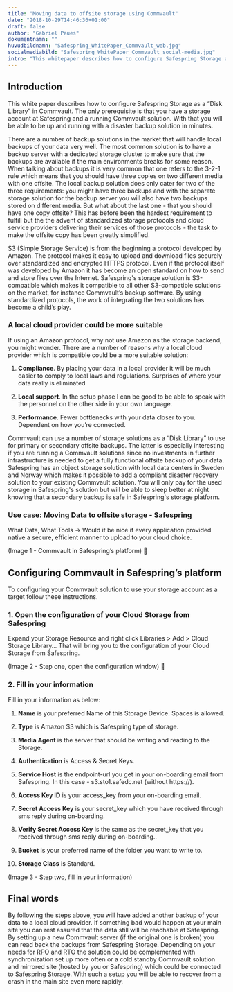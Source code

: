 ```yaml
---
title: "Moving data to offsite storage using Commvault"
date: "2018-10-29T14:46:36+01:00"
draft: false
author: "Gabriel Paues"
dokumentnamn: ""
huvudbildnamn: "Safespring_WhitePaper_Commvault_web.jpg"
socialmediabild: "Safespring_WhitePaper_Commvault_social-media.jpg"
intro: "This whitepaper describes how to configure Safespring Storage as a “Disk Library” in Commvault."
---
```


## Introduction
This white paper describes how to configure Safespring Storage as a “Disk Library” in Commvault. The only prerequisite is that you have a storage account at Safespring and a running Commvault solution. With that  you will be able to be up and running with a disaster backup solution in minutes.

There are a number of backup solutions in the market that will handle local backups of your data very well. The most common solution is to have a backup server with a dedicated storage cluster to make sure that the backups are available if the main environments breaks for some reason. When talking about backups it is very common that one refers to the 3-2-1 rule which means that you should have three copies on two different media with one offsite. The local backup solution does only cater for two of the three requirements: you might have three backups and with the separate storage solution for the backup server you will also have two backups stored on different media. But what about the last one - that you should have one copy offsite? This has before been the hardest requirement to fulfill but the the advent of standardized storage protocols and cloud service providers delivering their services of those protocols - the task to make the offsite copy has been greatly simplified.

S3 (Simple Storage Service) is from the beginning a protocol developed by Amazon. The protocol makes it easy to upload and download files securely  over standardized and encrypted HTTPS protocol. Even if the protocol itself was developed by Amazon it has become an open standard on how to send and store files over the Internet. Safespring's storage solution is S3-compatible which makes it compatible to all other S3-compatible solutions on the market, for instance Commvault’s backup software. By using standardized protocols, the work of integrating the two solutions has become a child’s play.

### A local cloud provider could be more suitable

If using an Amazon protocol, why not use Amazon as the storage backend, you might wonder. There are a number of reasons why a local cloud provider which is compatible could be a more suitable solution:

1. **Compliance**. By placing your data in a local provider it will be much easier to comply to local laws and regulations. Surprises of where your data really is eliminated

2. **Local support**. In the setup phase I can be good to be able to speak with the personnel on the  other side in your own language.

3. **Performance**. Fewer bottlenecks with your data closer to you. Dependent on how you’re connected.

Commvault can use a number of storage solutions as a “Disk Library” to use for primary or secondary offsite backups. The latter is especially interesting if you are running a Commvault solutions since no investments in further infrastructure is needed to get a fully functional offsite backup of your data. Safespring has an object storage solution with local data centers in Sweden and Norway which makes it possible to add a compliant disaster recovery solution to your existing Commvault solution.  You will only pay for the used storage in Safespring's solution but will be able to sleep better at night knowing that a secondary backup is safe in Safespring's storage platform.

### Use case: Moving Data to offsite storage - Safespring
What Data, What Tools -> Would it be nice if every application provided native a secure, efficient manner to upload to your cloud choice.

(Image 1 - Commvault in Safespring’s platform)

## Configuring Commvault in Safespring’s platform
To configuring your Commvault solution to use your storage account as a target follow these instructions.

### 1. Open the configuration of your Cloud Storage from Safespring
Expand your Storage Resource and right click Libraries > Add > Cloud Storage Library…
That will bring you to the configuration of your Cloud Storage from Safespring.

(Image 2 - Step one, open the configuration window)

### 2. Fill in your information
Fill in your information as below:

1. **Name** is your preferred Name of this Storage Device. Spaces is allowed.

1. **Type** is Amazon S3 which is Safespring type of storage.

1. **Media Agent** is the server that should be writing and reading to the Storage.

1. **Authentication** is Access & Secret Keys.

1. **Service Host** is the endpoint-url you get in your on-boarding email from Safespring. In this case -  s3.sto1.safedc.net
(without https://).

1. **Access Key ID** is your access_key from your on-boarding email.

1. **Secret Access Key** is your secret_key which you have received through sms reply during on-boarding.

1. **Verify Secret Access Key** is the same as the secret_key that you received through sms reply during on-boarding..

1. **Bucket** is your preferred name of the folder you want to write to.

1. **Storage Class** is Standard.

 (Image 3 - Step two, fill in your information)

## Final words
By following the steps above, you will have added another backup of your data to a local cloud provider. If something bad would happen at your main site you can rest assured that the data still will be reachable at Safespring. By setting up a new Commvault server (if the original one is broken) you can read back the backups from Safespring Storage. Depending on your needs for RPO and RTO the solution could be complemented with synchronization set up more often or a cold standby Commvault solution and mirrored site (hosted by you or Safespring) which could be connected to Safespring Storage. With such a setup you will be able to recover from a crash in the main site even more rapidly.
